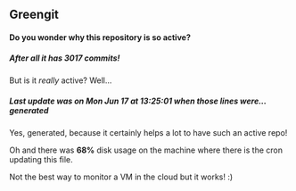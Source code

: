 ## Greengit

#### Do you wonder why this repository is so active?

##### After all it has 3017 commits!

But is it *really* active? Well...

##### Last update was on Mon Jun 17 at 13:25:01 when those lines were... generated

Yes, generated, because it certainly helps a lot to have such an active repo!

Oh and there was **68%** disk usage on the machine
where there is the cron updating this file.

Not the best way to monitor a VM in the cloud but it works! :)
